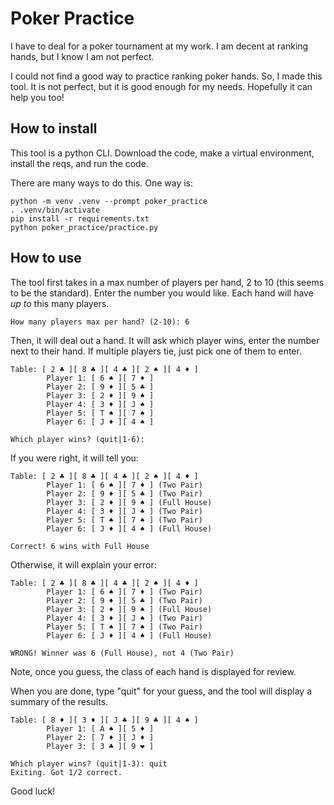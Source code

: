 # Poker Practice

I have to deal for a poker tournament at my work. I am decent at ranking hands, but I know I am not perfect.

I could not find a good way to practice ranking poker hands. So, I made this tool. It is not perfect, but it is good enough for my needs. Hopefully it can help you too!

## How to install

This tool is a python CLI. Download the code, make a virtual environment, install the reqs, and run the code.

There are many ways to do this. One way is:

```
python -m venv .venv --prompt poker_practice
. .venv/bin/activate
pip install -r requirements.txt
python poker_practice/practice.py
```

## How to use

The tool first takes in a max number of players per hand, 2 to 10 (this seems to be the standard). Enter the number you would like. Each hand will have _up to_ this many players.

```
How many players max per hand? (2-10): 6
```

Then, it will deal out a hand. It will ask which player wins, enter the number next to their hand. If multiple players tie, just pick one of them to enter.

```
Table: [ 2 ♣ ][ 8 ♣ ][ 4 ♣ ][ 2 ♠ ][ 4 ♦ ]
        Player 1: [ 6 ♠ ][ 7 ♦ ]
        Player 2: [ 9 ♦ ][ 5 ♣ ]
        Player 3: [ 2 ♦ ][ 9 ♠ ]
        Player 4: [ 3 ♦ ][ J ♠ ]
        Player 5: [ T ♠ ][ 7 ♠ ]
        Player 6: [ J ♦ ][ 4 ♠ ]

Which player wins? (quit|1-6):
```

If you were right, it will tell you:

```
Table: [ 2 ♣ ][ 8 ♣ ][ 4 ♣ ][ 2 ♠ ][ 4 ♦ ]
        Player 1: [ 6 ♠ ][ 7 ♦ ] (Two Pair)
        Player 2: [ 9 ♦ ][ 5 ♣ ] (Two Pair)
        Player 3: [ 2 ♦ ][ 9 ♠ ] (Full House)
        Player 4: [ 3 ♦ ][ J ♠ ] (Two Pair)
        Player 5: [ T ♠ ][ 7 ♠ ] (Two Pair)
        Player 6: [ J ♦ ][ 4 ♠ ] (Full House)

Correct! 6 wins with Full House
```

Otherwise, it will explain your error:

```
Table: [ 2 ♣ ][ 8 ♣ ][ 4 ♣ ][ 2 ♠ ][ 4 ♦ ]
        Player 1: [ 6 ♠ ][ 7 ♦ ] (Two Pair)
        Player 2: [ 9 ♦ ][ 5 ♣ ] (Two Pair)
        Player 3: [ 2 ♦ ][ 9 ♠ ] (Full House)
        Player 4: [ 3 ♦ ][ J ♠ ] (Two Pair)
        Player 5: [ T ♠ ][ 7 ♠ ] (Two Pair)
        Player 6: [ J ♦ ][ 4 ♠ ] (Full House)

WRONG! Winner was 6 (Full House), not 4 (Two Pair)
```

Note, once you guess, the class of each hand is displayed for review.

When you are done, type "quit" for your guess, and the tool will display a summary of the results.

```
Table: [ 8 ♦ ][ 3 ♦ ][ J ♣ ][ 9 ♣ ][ 4 ♠ ]
        Player 1: [ A ♠ ][ 5 ♦ ]
        Player 2: [ 7 ♦ ][ J ♦ ]
        Player 3: [ 3 ♣ ][ 9 ❤ ]

Which player wins? (quit|1-3): quit
Exiting. Got 1/2 correct.
```

Good luck!
